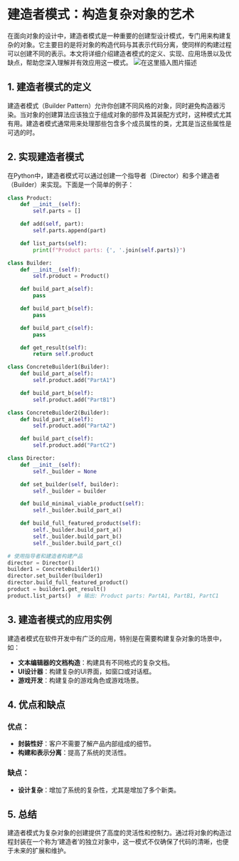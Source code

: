 
# 建造者模式：构造复杂对象的艺术

在面向对象的设计中，建造者模式是一种重要的创建型设计模式，专门用来构建复杂的对象。它主要目的是将对象的构造代码与其表示代码分离，使同样的构建过程可以创建不同的表示。本文将详细介绍建造者模式的定义、实现、应用场景以及优缺点，帮助您深入理解并有效应用这一模式。
![在这里插入图片描述](https://img-blog.csdnimg.cn/direct/e349f033cdcc4e47b13e40ef8c1fb231.webp#pic_center)

## 1. 建造者模式的定义

建造者模式（Builder Pattern）允许你创建不同风格的对象，同时避免构造器污染。当对象的创建算法应该独立于组成对象的部件及其装配方式时，这种模式尤其有用。建造者模式通常用来处理那些包含多个成员属性的类，尤其是当这些属性是可选的时。

## 2. 实现建造者模式

在Python中，建造者模式可以通过创建一个指导者（Director）和多个建造者（Builder）来实现。下面是一个简单的例子：

```python
class Product:
    def __init__(self):
        self.parts = []

    def add(self, part):
        self.parts.append(part)

    def list_parts(self):
        print(f"Product parts: {', '.join(self.parts)}")

class Builder:
    def __init__(self):
        self.product = Product()

    def build_part_a(self):
        pass

    def build_part_b(self):
        pass

    def build_part_c(self):
        pass

    def get_result(self):
        return self.product

class ConcreteBuilder1(Builder):
    def build_part_a(self):
        self.product.add("PartA1")

    def build_part_b(self):
        self.product.add("PartB1")

class ConcreteBuilder2(Builder):
    def build_part_a(self):
        self.product.add("PartA2")

    def build_part_c(self):
        self.product.add("PartC2")

class Director:
    def __init__(self):
        self._builder = None

    def set_builder(self, builder):
        self._builder = builder

    def build_minimal_viable_product(self):
        self._builder.build_part_a()

    def build_full_featured_product(self):
        self._builder.build_part_a()
        self._builder.build_part_b()
        self._builder.build_part_c()

# 使用指导者和建造者构建产品
director = Director()
builder1 = ConcreteBuilder1()
director.set_builder(builder1)
director.build_full_featured_product()
product = builder1.get_result()
product.list_parts()  # 输出: Product parts: PartA1, PartB1, PartC1
```

## 3. 建造者模式的应用实例

建造者模式在软件开发中有广泛的应用，特别是在需要构建复杂对象的场景中，如：

- **文本编辑器的文档构造**：构建具有不同格式的复杂文档。
- **UI设计器**：构建复杂的UI界面，如窗口或对话框。
- **游戏开发**：构建复杂的游戏角色或游戏场景。

## 4. 优点和缺点

### 优点：
- **封装性好**：客户不需要了解产品内部组成的细节。
- **构建和表示分离**：提高了系统的灵活性。

### 缺点：
- **设计复杂**：增加了系统的复杂性，尤其是增加了多个新类。

## 5. 总结

建造者模式为复杂对象的创建提供了高度的灵活性和控制力。通过将对象的构造过程封装在一个称为‘建造者’的独立对象中，这一模式不仅确保了代码的清晰，也便于未来的扩展和维护。
